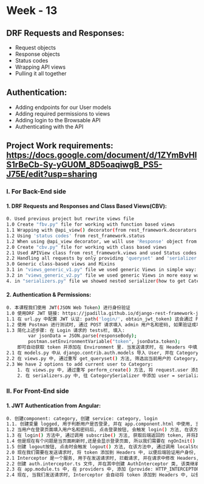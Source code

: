 #   Week - 13
## DRF Requests and Responses:
* Request objects
* Response objects
* Status codes
* Wrapping API views
* Pulling it all together

## Authentication:
* Adding endpoints for our User models
* Adding required permissions to views
* Adding login to the Browsable API
* Authenticating with the API

## Project Work requirements: https://docs.google.com/document/d/1ZYmBvHlS1rBeCb-Sy-yGU0M_8D5oaqiwgB_PS5-J75E/edit?usp=sharing


### I. For Back-End side
#### 1. DRF Requests and Responses and Class Based Views(CBV):
```bash
0. Used previous project but rewrite views file
1.0 Create "fbv.py" file for working with function based views
1.1 Wrapping with @api_view() decorator(from rest_framework.decorators import api_view) 这个装饰器用于将函数视图转换为基于函数的API视图 
1.2 Using 'status codes' from rest_framework.status
1.2 When using @api_view decorator, we will use 'Response' object from rest_framework.response, and when we handing POST request, we will use 'request.data' 
2.0 Create "cbv.py" file for working with class based views
2.1 Used APIView class from rest_framework.views and used Status codes from rest_framework.status
2.2 Handling all requests by only providing 'queryset' and 'serializer' attributes
3.0 Generic class-based views and Mixins
3.1 in "views_generic_v1.py" file we used generic Views in simple way: extending from several mixins and generic views
3.2 in "views_generic_v2.py" file we used generic Views in more easy way: extending from "ListCreateAPIView" and "RetrieveUpdateDestroyAPIView" classes
4. in "serializers.py" file we showed nested serializer(how to get Category with its products)
```


#### 2. Authentication & Permissions:
```bash
0. 本课程我们使用 JWT(JSON Web Token) 进行身份验证
1.0 使用DRF JWT 链接: https://jpadilla.github.io/django-rest-framework-jwt/ 安装 DRF JWT: pip install djangorestframework-jwt 并配置 settings.py
1.1 在 url.py 中配置 JWT 认证: path('login/', obtain_jwt_token) 这会通过 POST 请求验证用户身份, 如果正确: 返回一个 token
1.2 使用 Postman 进行测试时, 通过 POST 请求填入 admin 用户名和密码, 如果验证成功, 返回一个 token, 复制此token, 将其在发送 HTTP request 时, 添加在 Headers 中, 如: Authorization: JWT <your_token>
1.3 简化上述步骤: 在 Login 请求的 tests栏, 填入: 
        var jsonData = JSON.parse(responseBody);
        postman.setEnvironmentVariable("token", jsonData.token);
    即可自动获取 token 并添加在 Environment 里. 当发送请求时, 在 Headers 中填入: Authorization: JWT {{token}}
2.1 在 models.py 中从 django.contrib.auth.models 导入 User, 并在 Category 中添加 user = models.ForeignKey(User, related_name='categories', on_delete=models.CASCADE)
2.2 在 views.py 中, 通过重写 get_queryset() 方法, 筛选出当前用户的 Category, 使得当前用户才能看到自己创建的 Category
2.3 We have 2 options to add current user to Category: 
    1. 在 views.py 中, 通过重写 perform_create() 方法, 将 request.user 添加到 Category 中的 user 字段中
    2. 在 serializers.py 中, 往 CategorySerializer 中添加 user = serializers.HiddenField(default=serializers.CurrentUserDefault())


```

### II. For Front-End side

#### 1. JWT Authentication from Angular:
```bash
0. 创建component: category, 创建 service: category, login
1.1. 创建变量 logged, 用于判断用户是否登录, 并在 app.component.html 中使用, 当 logged=False时, 用户要看到登录页面, 当 logged=True时, 用户要看到主页面
1.2 当用户在登录页面填入用户名和密码后, 点击登录按钮, 会触发 login() 方法, 在该方法中, 通过 loginService, 向后端发送 POST 请求, 并将用户名和密码作为参数传入, 验证成功后, 后端会返回一个 token
1.3 在 login() 方法中, 通过调用 subscribe() 方法, 获取后端返回的 token, 并将其存入 localStorage 中(.setitem('token', data.token)), 以便后续使用
1.4 但是现在有个问题是当页面刷新时,还是会显示登录页面, 所以我们需要在 ngOnInit() 方法中, 通过调用 localStorage.getItem('token') 方法, 获取 token, 根据 token 是否存在, 来判断用户是否登录
1.5 创建 logout按钮, 点击时会触发 logout() 方法, 在该方法中, 通过调用 localStorage.removeItem('token') 方法, 删除 token, 并将 logged 设置为 False, 以便用户看到登录页面
2.0 现在我们需要在发送请求时, 将 token 添加到 Headers 中, 以便后端验证用户身份, 所以我们要使用 Angular 的 Interceptor
2.1 Interceptor 是一个服务, 用于在发送请求时, 拦截请求, 并在请求中修改 Headers, 然后再发送请求, 类似于 Django 中的 Middleware
2.2 创建 auth.interceptor.ts 文件, 并在其中创建 AuthInterceptor 类, 该类继承 HttpInterceptor, 并重写 intercept() 方法, 在该方法中, 通过调用 localStorage.getItem('token') 方法, 获取 token, 并将其添加到 Headers 中, 最后返回 req
2.3 在 app.module.ts 中, 在 providers 中, 添加 {provide: HTTP_INTERCEPTORS, useClass: AuthInterceptor, multi: true}
2.4 现在, 当我们发送请求时, Interceptor 会自动将 token 添加到 Headers 中, 以便后端验证用户身份
```
